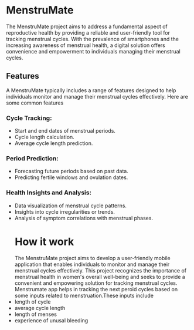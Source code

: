 # MenstruMate
The MenstruMate project aims to address a fundamental aspect of reproductive health by providing a reliable and user-friendly tool for tracking menstrual cycles. With the prevalence of smartphones and the increasing awareness of menstrual health, a digital solution offers convenience and empowerment to individuals managing their menstrual cycles.
## Features
A  MenstruMate typically includes a range of features designed to help individuals monitor and manage their menstrual cycles effectively. Here are some common features 
### Cycle Tracking:

* Start and end dates of menstrual periods.
* Cycle length calculation.
* Average cycle length prediction.
### Period Prediction:

* Forecasting future periods based on past data.
* Predicting fertile windows and ovulation dates.
### Health Insights and Analysis:

* Data visualization of menstrual cycle patterns.
* Insights into cycle irregularities or trends.
* Analysis of symptom correlations with menstrual phases.
  # How it work
  The MenstruMate project aims to develop a user-friendly mobile application that enables individuals to monitor and manage their menstrual cycles effectively. This project recognizes the importance of menstrual health in women's overall well-being and seeks to provide a convenient and empowering solution for tracking menstrual cycles.
Menstrumate app helps in tracking the next peroid cycles based on some inputs related to menstruation.These inputs include
* length of cycle
* average cycle length
* length of menses
* experience of unusal bleeding





